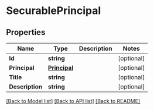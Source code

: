 # SecurablePrincipal

## Properties

Name | Type | Description | Notes
------------ | ------------- | ------------- | -------------
**Id** | **string** |  | [optional] 
**Principal** | [**Principal**](Principal.md) |  | [optional] 
**Title** | **string** |  | [optional] 
**Description** | **string** |  | [optional] 

[[Back to Model list]](../README.md#documentation-for-models) [[Back to API list]](../README.md#documentation-for-api-endpoints) [[Back to README]](../README.md)


